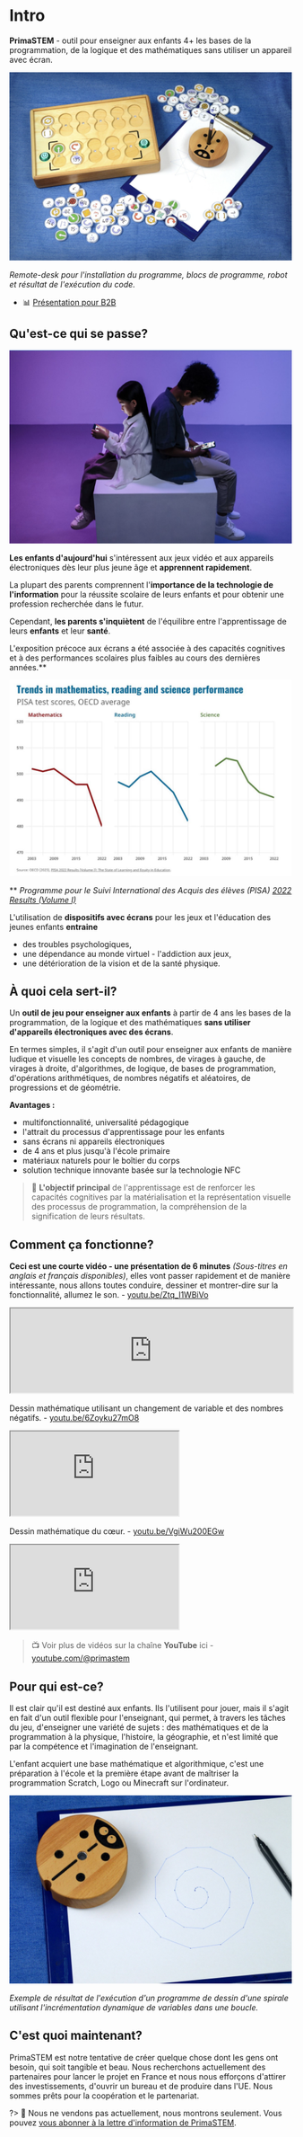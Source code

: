 # Intro

**PrimaSTEM** - outil pour enseigner aux enfants 4+ les bases de la programmation, de la logique et des mathématiques sans utiliser un appareil avec écran.

![PrimaSTEM](images/main.jpeg)

*Remote-desk pour l'installation du programme, blocs de programme, robot et résultat de l'exécution du code.*

- 📊 [Présentation pour B2B](https://pitch.com/v/primastem_b2b_fr-w5yrm2)

## Qu'est-ce qui se passe?

![kids](images/kids.png)

**Les enfants d'aujourd'hui** s'intéressent aux jeux vidéo et aux appareils électroniques dès leur plus jeune âge et **apprennent rapidement**.

La plupart des parents comprennent l'**importance de la technologie de l'information** pour la réussite scolaire de leurs enfants et pour obtenir une profession recherchée dans le futur.

Cependant, **les parents s'inquiètent** de l'équilibre entre l'apprentissage de leurs **enfants** et leur **santé**.

L'exposition précoce aux écrans a été associée à des capacités cognitives et à des performances scolaires plus faibles au cours des dernières années.**

![graph](images/graph.jpg)

** *Programme pour le Suivi International des Acquis des élèves (PISA) [2022 Results (Volume I)](https://www.oecd-ilibrary.org/education/pisa-2022-results-volume-i_53f23881-en)*

L'utilisation de **dispositifs avec écrans** pour les jeux et l'éducation des jeunes enfants **entraine**

- des troubles psychologiques,
- une dépendance au monde virtuel - l'addiction aux jeux,
- une détérioration de la vision et de la santé physique.

## À quoi cela sert-il?

Un **outil de jeu pour enseigner aux enfants** à partir de 4 ans les bases de la programmation, de la logique et des mathématiques **sans utiliser d'appareils électroniques avec des écrans**.

En termes simples, il s'agit d'un outil pour enseigner aux enfants de manière ludique et visuelle les concepts de nombres, de virages à gauche, de virages à droite, d'algorithmes, de logique, de bases de programmation, d'opérations arithmétiques, de nombres négatifs et aléatoires, de progressions et de géométrie.

**Avantages :**

- multifonctionnalité, universalité pédagogique
- l'attrait du processus d'apprentissage pour les enfants
- sans écrans ni appareils électroniques
- de 4 ans et plus jusqu'à l'école primaire
- matériaux naturels pour le boîtier du corps
- solution technique innovante basée sur la technologie NFC


> 🎯 **L'objectif principal** de l'apprentissage est de renforcer les capacités cognitives par la matérialisation et la représentation visuelle des processus de programmation, la compréhension de la signification de leurs résultats.


## Comment ça fonctionne?

**Ceci est une courte vidéo - une présentation de 6 minutes** *(Sous-titres en anglais et français disponibles)*, elles vont passer rapidement et de manière intéressante, nous allons toutes conduire, dessiner et montrer-dire sur la fonctionnalité, allumez le son. - [youtu.be/Ztq_I1WBiVo](https://youtu.be/Ztq_I1WBiVo)

<iframe width=100% hight=50% src="https://www.youtube.com/embed/Ztq_I1WBiVo?si=ZNSLpsCC8WlPB671" title="YouTube video player" frameborder="1" allow="accelerometer; autoplay; clipboard-write; encrypted-media; gyroscope; picture-in-picture; web-share" referrerpolicy="strict-origin-when-cross-origin" allowfullscreen></iframe>

Dessin mathématique utilisant un changement de variable et des nombres négatifs. - [youtu.be/6Zoyku27mO8](https://youtu.be/6Zoyku27mO8) 

<iframe src="https://www.youtube.com/embed/6Zoyku27mO8?si=WYYMKyV7d768DI-D" title="YouTube video player" frameborder="1" allow="accelerometer; autoplay; clipboard-write; encrypted-media; gyroscope; picture-in-picture; web-share" referrerpolicy="strict-origin-when-cross-origin" allowfullscreen></iframe>

Dessin mathématique du cœur. - [youtu.be/VgiWu200EGw](https://youtu.be/VgiWu200EGw) 

<iframe src="https://www.youtube.com/embed/VgiWu200EGw?si=EiQKbP0egmZ2aXCa" title="YouTube video player" frameborder="1" allow="accelerometer; autoplay; clipboard-write; encrypted-media; gyroscope; picture-in-picture; web-share" referrerpolicy="strict-origin-when-cross-origin" allowfullscreen></iframe>

> 📺  Voir plus de vidéos sur la chaîne **YouTube** ici -  [youtube.com/@primastem](https://www.youtube.com/@primastem)

## Pour qui est-ce?

Il est clair qu'il est destiné aux enfants. Ils l'utilisent pour jouer, mais il s'agit en fait d'un outil flexible pour l'enseignant, qui permet, à travers les tâches du jeu, d'enseigner une variété de sujets : des mathématiques et de la programmation à la physique, l'histoire, la géographie, et n'est limité que par la compétence et l'imagination de l'enseignant. 

L'enfant acquiert une base mathématique et algorithmique, c'est une préparation à l'école et la première étape avant de maîtriser la programmation Scratch, Logo ou Minecraft sur l'ordinateur.

![Spirale](images/robot_spiral.jpeg)

*Exemple de résultat de l'exécution d'un programme de dessin d'une spirale utilisant l'incrémentation dynamique de variables dans une boucle.*

## C'est quoi maintenant?

PrimaSTEM est notre tentative de créer quelque chose dont les gens ont besoin, qui soit tangible et beau.
Nous recherchons actuellement des partenaires pour lancer le projet en France et nous nous efforçons d'attirer des investissements, d'ouvrir un bureau et de produire dans l'UE. Nous sommes prêts pour la coopération et le partenariat.

?> 🐞 Nous ne vendons pas actuellement, nous montrons seulement. Vous pouvez [vous abonner à la lettre d'information de PrimaSTEM](https://forms.gle/vfJXhBomVXXAAp8C7).